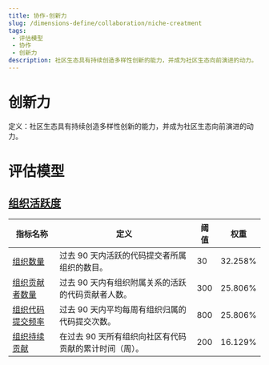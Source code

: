 ```yaml
---
title: 协作-创新力
slug: /dimensions-define/collaboration/niche-creatment
tags:
 - 评估模型
 - 协作
 - 创新力
description: 社区生态具有持续创造多样性创新的能力，并成为社区生态向前演进的动力。
---
```


# 创新力

定义：社区生态具有持续创造多样性创新的能力，并成为社区生态向前演进的动力。

# 评估模型

## [组织活跃度](./ecological-diversity/organization-activity.md#organizations-activity)

| 指标名称 | 定义 | 阈值 | 权重 |
| --- | --- | --- | --- |
| [组织数量](./ecological-diversity/organization-activity.md#组织数量) | 过去 90 天内活跃的代码提交者所属组织的数目。 | 30 | 32.258% |
| [组织贡献者数量](./ecological-diversity/organization-activity.md#组织贡献者数量) | 过去 90 天内有组织附属关系的活跃的代码贡献者人数。 | 300 | 25.806% |
| [组织代码提交频率](./ecological-diversity/organization-activity.md#组织代码提交频率) | 过去 90 天内平均每周有组织归属的代码提交次数。 | 800 | 25.806% |
| [组织持续贡献](./ecological-diversity/organization-activity.md#组织持续贡献) | 在过去 90 天所有组织向社区有代码贡献的累计时间（周）。 | 200 | 16.129% |

